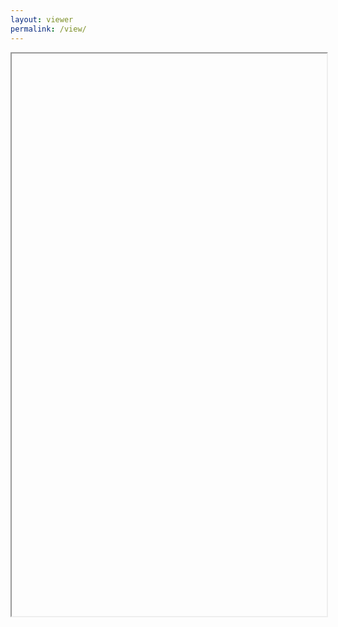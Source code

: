 ```yaml
---
layout: viewer
permalink: /view/
---
```


<iframe class="bg-light" src="" width="100%" height="900" allow="autoplay" id="drive"></iframe>
<script>
    document.addEventListener('DOMContentLoaded', function() {
        function obtenerParametro(nombre) {
            nombre = nombre.replace(/[\[]/, '\\[').replace(/[\]]/, '\\]');
            var regex = new RegExp('[\\?&]' + nombre + '=([^&#]*)');
            var resultados = regex.exec(location.search);
            return resultados === null ? '' : decodeURIComponent(resultados[1].replace(/\+/g, ' '));
        }
        var dato = obtenerParametro('dato');
        var drive = document.getElementById('drive');
        if(dato[2] == '/'){
            drive.src = "https://drive.google.com/file" + dato + "/preview";
        }else{
            drive.src = "https://drive.google.com/embeddedfolderview?id="+dato+"#list";
        }
    });
</script>
